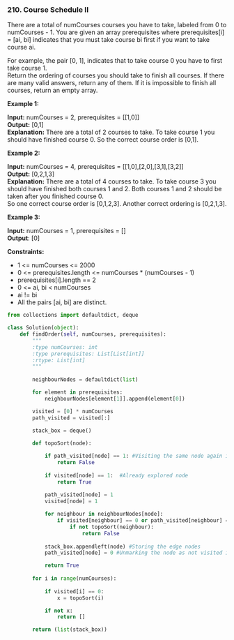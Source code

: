 ### 210. Course Schedule II

There are a total of numCourses courses you have to take, labeled from 0 to numCourses - 1. You are given an array prerequisites where prerequisites[i] = [ai, bi] indicates that you must take course bi first if you want to take course ai.

For example, the pair [0, 1], indicates that to take course 0 you have to first take course 1.  
Return the ordering of courses you should take to finish all courses. If there are many valid answers, return any of them. If it is impossible to finish all courses, return an empty array.

**Example 1:**

**Input:** numCourses = 2, prerequisites = [[1,0]]  
**Output:** [0,1]  
**Explanation:** There are a total of 2 courses to take. To take course 1 you should have finished course 0. So the correct course order is [0,1].

**Example 2:**

**Input:** numCourses = 4, prerequisites = [[1,0],[2,0],[3,1],[3,2]]  
**Output:** [0,2,1,3]  
**Explanation:** There are a total of 4 courses to take. To take course 3 you should have finished both courses 1 and 2. Both courses 1 and 2 should be taken after you finished course 0.  
So one correct course order is [0,1,2,3]. Another correct ordering is [0,2,1,3].

**Example 3:**

**Input:** numCourses = 1, prerequisites = []  
**Output**: [0]

**Constraints:**

* 1 <= numCourses <= 2000
* 0 <= prerequisites.length <= numCourses * (numCourses - 1)
* prerequisites[i].length == 2
* 0 <= ai, bi < numCourses
* ai != bi
* All the pairs [ai, bi] are distinct.

```python
from collections import defaultdict, deque

class Solution(object):
    def findOrder(self, numCourses, prerequisites):
        """
        :type numCourses: int
        :type prerequisites: List[List[int]]
        :rtype: List[int]
        """
        
        neighbourNodes = defaultdict(list)

        for element in prerequisites:
            neighbourNodes[element[1]].append(element[0])

        visited = [0] * numCourses
        path_visited = visited[:]

        stack_box = deque()
        
        def topoSort(node):

            if path_visited[node] == 1: #Visiting the same node again in the same path
                return False
            
            if visited[node] == 1:  #Already explored node
                return True
            
            path_visited[node] = 1
            visited[node] = 1

            for neighbour in neighbourNodes[node]:
                if visited[neighbour] == 0 or path_visited[neighbour] == 1:
                    if not topoSort(neighbour):
                        return False
            
            stack_box.appendleft(node) #Storing the edge nodes
            path_visited[node] = 0 #Unmarking the node as not visited in path, as it may be visited in different path again

            return True
        
        for i in range(numCourses):
            
            if visited[i] == 0:
                x = topoSort(i)

            if not x:
                return []

        return (list(stack_box))
```